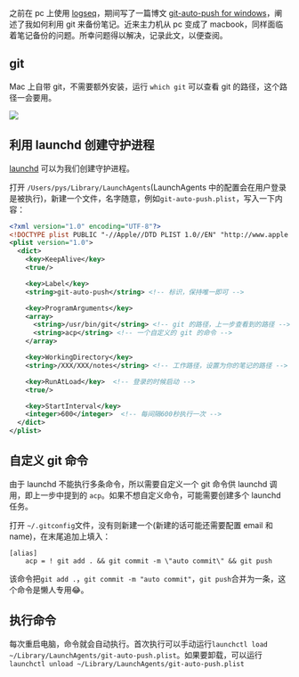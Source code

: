 
之前在 pc 上使用 [logseq](https://github.com/logseq/logseq)，期间写了一篇博文 [git-auto-push for windows](https://blog.pys.im/杂的文/git-auto-push-for-windows/)，阐述了我如何利用 git 来备份笔记。近来主力机从 pc 变成了 macbook，同样面临着笔记备份的问题。所幸问题得以解决，记录此文，以便查阅。

## git
Mac 上自带 git，不需要额外安装，运行 `which git` 可以查看 git 的路径，这个路径一会要用。

![](https://cdn.jsdelivr.net/gh/pys1992/storage@main/20210427190721.png)

## 利用 launchd 创建守护进程

[launchd](https://developer.apple.com/library/archive/documentation/MacOSX/Conceptual/BPSystemStartup/Chapters/CreatingLaunchdJobs.html) 可以为我们创建守护进程。

打开 `/Users/pys/Library/LaunchAgents`(LaunchAgents 中的配置会在用户登录是被执行)，新建一个文件，名字随意，例如`git-auto-push.plist`，写入一下内容：

```xml
<?xml version="1.0" encoding="UTF-8"?>
<!DOCTYPE plist PUBLIC "-//Apple//DTD PLIST 1.0//EN" "http://www.apple.com/DTDs/PropertyList-1.0.dtd">
<plist version="1.0">
  <dict>
    <key>KeepAlive</key>
    <true/>

    <key>Label</key>
    <string>git-auto-push</string> <!-- 标识，保持唯一即可 -->

    <key>ProgramArguments</key>
    <array>
      <string>/usr/bin/git</string> <!-- git 的路径，上一步查看到的路径 -->
      <string>acp</string> <!-- 一个自定义的 git 的命令 -->
    </array>

    <key>WorkingDirectory</key>
    <string>/XXX/XXX/notes</string> <!-- 工作路径，设置为你的笔记的路径 -->

    <key>RunAtLoad</key>  <!-- 登录的时候启动 -->
    <true/>

    <key>StartInterval</key>
    <integer>600</integer>  <!-- 每间隔600秒执行一次 -->
  </dict>
</plist>
```

## 自定义 git 命令

由于 launchd 不能执行多条命令，所以需要自定义一个 git 命令供 launchd 调用，即上一步中提到的 `acp`。如果不想自定义命令，可能需要创建多个 launchd 任务。

打开 `~/.gitconfig`文件，没有则新建一个(新建的话可能还需要配置 email 和 name)，在末尾追加上填入：

```
[alias]
    acp = ! git add . && git commit -m \"auto commit\" && git push
```

该命令把`git add .`，`git commit -m "auto commit"`，`git push`合并为一条，这个命令是懒人专用😂。

## 执行命令

每次重启电脑，命令就会自动执行。首次执行可以手动运行`launchctl load ~/Library/LaunchAgents/git-auto-push.plist`。如果要卸载，可以运行`launchctl unload ~/Library/LaunchAgents/git-auto-push.plist`